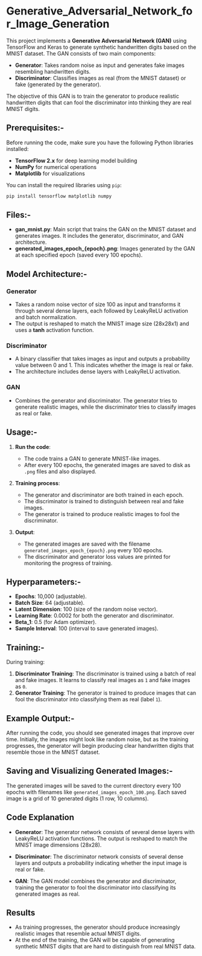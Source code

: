 # Generative_Adversarial_Network_for_Image_Generation

This project implements a **Generative Adversarial Network (GAN)** using TensorFlow and Keras to generate synthetic handwritten digits based on the MNIST dataset. The GAN consists of two main components:
- **Generator**: Takes random noise as input and generates fake images resembling handwritten digits.
- **Discriminator**: Classifies images as real (from the MNIST dataset) or fake (generated by the generator).

The objective of this GAN is to train the generator to produce realistic handwritten digits that can fool the discriminator into thinking they are real MNIST digits.

## Prerequisites:-

Before running the code, make sure you have the following Python libraries installed:

- **TensorFlow 2.x** for deep learning model building
- **NumPy** for numerical operations
- **Matplotlib** for visualizations

You can install the required libraries using `pip`:

```bash
pip install tensorflow matplotlib numpy
```

## Files:-

- **gan_mnist.py**: Main script that trains the GAN on the MNIST dataset and generates images. It includes the generator, discriminator, and GAN architecture.
- **generated_images_epoch_{epoch}.png**: Images generated by the GAN at each specified epoch (saved every 100 epochs).

## Model Architecture:-

### Generator
- Takes a random noise vector of size 100 as input and transforms it through several dense layers, each followed by LeakyReLU activation and batch normalization.
- The output is reshaped to match the MNIST image size (28x28x1) and uses a **tanh** activation function.

### Discriminator
- A binary classifier that takes images as input and outputs a probability value between 0 and 1. This indicates whether the image is real or fake. 
- The architecture includes dense layers with LeakyReLU activation.

### GAN
- Combines the generator and discriminator. The generator tries to generate realistic images, while the discriminator tries to classify images as real or fake.

## Usage:-

1. **Run the code**:
   - The code trains a GAN to generate MNIST-like images.
   - After every 100 epochs, the generated images are saved to disk as `.png` files and also displayed.

2. **Training process**:
   - The generator and discriminator are both trained in each epoch.
   - The discriminator is trained to distinguish between real and fake images.
   - The generator is trained to produce realistic images to fool the discriminator.

3. **Output**:
   - The generated images are saved with the filename `generated_images_epoch_{epoch}.png` every 100 epochs.
   - The discriminator and generator loss values are printed for monitoring the progress of training.

## Hyperparameters:-

- **Epochs**: 10,000 (adjustable).
- **Batch Size**: 64 (adjustable).
- **Latent Dimension**: 100 (size of the random noise vector).
- **Learning Rate**: 0.0002 for both the generator and discriminator.
- **Beta_1**: 0.5 (for Adam optimizer).
- **Sample Interval**: 100 (interval to save generated images).

## Training:-

During training:
1. **Discriminator Training**: The discriminator is trained using a batch of real and fake images. It learns to classify real images as `1` and fake images as `0`.
2. **Generator Training**: The generator is trained to produce images that can fool the discriminator into classifying them as real (label `1`).

## Example Output:-

After running the code, you should see generated images that improve over time. Initially, the images might look like random noise, but as the training progresses, the generator will begin producing clear handwritten digits that resemble those in the MNIST dataset.

## Saving and Visualizing Generated Images:-

The generated images will be saved to the current directory every 100 epochs with filenames like `generated_images_epoch_100.png`. Each saved image is a grid of 10 generated digits (1 row, 10 columns).

## Code Explanation

- **Generator**: The generator network consists of several dense layers with LeakyReLU activation functions. The output is reshaped to match the MNIST image dimensions (28x28).
  
- **Discriminator**: The discriminator network consists of several dense layers and outputs a probability indicating whether the input image is real or fake.
  
- **GAN**: The GAN model combines the generator and discriminator, training the generator to fool the discriminator into classifying its generated images as real.

## Results

- As training progresses, the generator should produce increasingly realistic images that resemble actual MNIST digits.
- At the end of the training, the GAN will be capable of generating synthetic MNIST digits that are hard to distinguish from real MNIST data.
